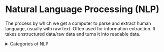 # Natural Language Processing (NLP)

The process by which we get a computer to parse and extract human language, usually with raw text. Often used for information extraction. It takes unstructured data/raw data and turns it into readable data.

<Details>
	<summary>Categories of NLP </summary>
	
	+ Named Entity Recognition (NER)
	+ Part-of-Speech (POS)
	+ Syntactic Parsing
	+ Text Categorization
	+ Conference Resolution
	+ Machine translation
</details>
